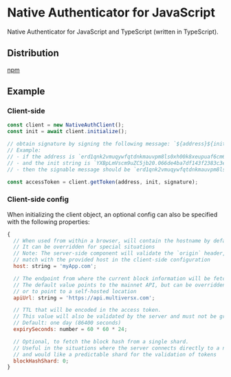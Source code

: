 # Native Authenticator for JavaScript

Native Authenticator for JavaScript and TypeScript (written in TypeScript).

## Distribution

[npm](https://www.npmjs.com/package/@multiversx/mx-sdk-erdjs-native-auth-client)

## Example

### Client-side

```js
const client = new NativeAuthClient();
const init = await client.initialize();

// obtain signature by signing the following message: `${address}${init}`
// Example:
// - if the address is `erd1qnk2vmuqywfqtdnkmauvpm8ls0xh00k8xeupuaf6cm6cd4rx89qqz0ppgl`
// - and the init string is `YXBpLmVscm9uZC5jb20.066de4ba7df143f2383c3e0cd7ef8eeaf13375d1123ec8bafcef9f7908344b0f.86400.e30`
// - then the signable message should be `erd1qnk2vmuqywfqtdnkmauvpm8ls0xh00k8xeupuaf6cm6cd4rx89qqz0ppgl066de4ba7df143f2383c3e0cd7ef8eeaf13375d1123ec8bafcef9f7908344b0f.86400.e30`

const accessToken = client.getToken(address, init, signature);
```

### Client-side config

When initializing the client object, an optional config can also be specified with the following properties:

```js
{
  // When used from within a browser, will contain the hostname by default.
  // It can be overridden for special situations
  // Note: The server-side component will validate the `origin` header, which must
  // match with the provided host in the client-side configuration
  host: string = 'myApp.com';

  // The endpoint from where the current block information will be fetched upon initialization.
  // The default value points to the mainnet API, but can be overridden to be network-specific
  // or to point to a self-hosted location
  apiUrl: string = 'https://api.multiversx.com';

  // TTL that will be encoded in the access token.
  // This value will also be validated by the server and must not be greater than the maximum ttl allowed.
  // Default: one day (86400 seconds)
  expirySeconds: number = 60 * 60 * 24;

  // Optional, to fetch the block hash from a single shard.
  // Useful in the situations where the server connects directly to a node to fetch block info
  // and would like a predictable shard for the validation of tokens
  blockHashShard: 0;
}
```
